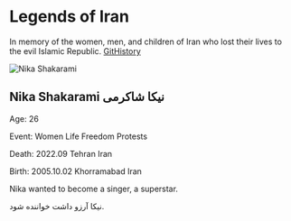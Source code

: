 # Legends of Iran
In memory of the women, men, and children of Iran who lost their lives to the evil Islamic Republic.
[GitHistory](https://github.githistory.xyz/ghapuchi/legends-of-iran/blob/main/legends/nika_shakarami.md)

![Nika Shakarami](https://pbs.twimg.com/media/Fd6GwnWXgAYLOz8?format=jpg&name=small)

## Nika Shakarami نیکا شاکرمی

Age: 26

Event: Women Life Freedom Protests

Death: 2022.09 Tehran Iran

Birth: 2005.10.02 Khorramabad Iran

Nika wanted to become a singer, a superstar.

نیکا آرزو داشت خواننده شود.
